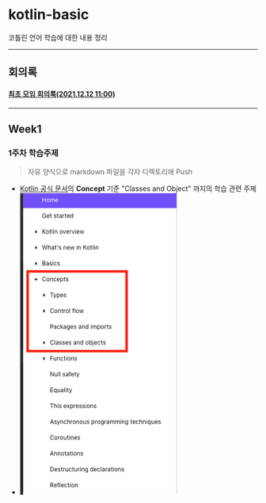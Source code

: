 # kotlin-basic
코틀린 언어 학습에 대한 내용 정리

---
## 회의록
#### [최초 모임 회의록(2021.12.12 11:00)](https://github.com/kotlin-serverside-study/kotlin-basic/wiki/%5B211212%5D-1%ED%9A%8C-Meeting-%ED%9A%8C%EC%9D%98%EB%A1%9D)

---

## Week1
### 1주차 학습주제
> 자유 양식으로 markdown 파일을 각자 디렉토리에 Push
* [Kotlin 공식 문서](https://kotlinlang.org/docs/home.html)의 **Concept** 기준 "Classes and Object" 까지의 학습 관련 주제
* ![image](./image/image-01-01.png)